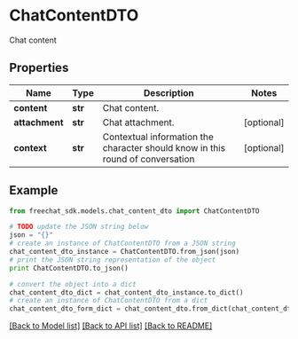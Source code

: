# ChatContentDTO

Chat content

## Properties

Name | Type | Description | Notes
------------ | ------------- | ------------- | -------------
**content** | **str** | Chat content. | 
**attachment** | **str** | Chat attachment. | [optional] 
**context** | **str** | Contextual information the character should know in this round of conversation | [optional] 

## Example

```python
from freechat_sdk.models.chat_content_dto import ChatContentDTO

# TODO update the JSON string below
json = "{}"
# create an instance of ChatContentDTO from a JSON string
chat_content_dto_instance = ChatContentDTO.from_json(json)
# print the JSON string representation of the object
print ChatContentDTO.to_json()

# convert the object into a dict
chat_content_dto_dict = chat_content_dto_instance.to_dict()
# create an instance of ChatContentDTO from a dict
chat_content_dto_form_dict = chat_content_dto.from_dict(chat_content_dto_dict)
```
[[Back to Model list]](../README.md#documentation-for-models) [[Back to API list]](../README.md#documentation-for-api-endpoints) [[Back to README]](../README.md)


